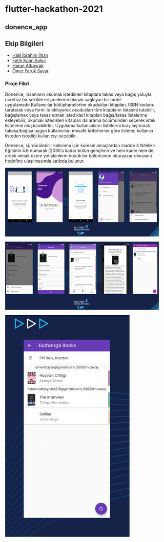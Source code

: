 # flutter-hackathon-2021

## donence_app

## Ekip Bilgileri

- [Halil İbrahim İlhan](https://www.linkedin.com/in/hiilhan/)
- [Fatih Kaan Salgır](https://www.linkedin.com/in/fatih-kaan-salgir/)
- [Harun Albayrak](https://www.linkedin.com/in/harunalbayrak/)
- [Ömer Faruk Sayar](https://www.linkedin.com/in/omer-faruk-sayar/)

### Proje Fikri

Dönence, insanların okumak istedikleri kitaplara takas veya bağış yoluyla ücretsiz bir şekilde erişmelerine olanak sağlayan bir mobil uygulamadır.Kullanıcılar kütüphanelerine okudukları kitapları, ISBN kodunu taratarak veya form ile ekleyerek okudukları tüm kitapların listesini tutabilir, bağışlamak veya takas etmek istedikleri kitapları bağış/takas listelerine ekleyebilir, okumak istedikleri kitapları da arama bölümünden seçerek istek listelerini oluşturabilirler. Uygulama kullanıcıların listelerini karşılaştırarak takasa/bağışa uygun kullanıcıları mesafe kriterlerine göre listeler, kullanıcı listeden istediği kullanıcıyı seçebilir.

Dönence, sürdürülebilir kalkınma için küresel amaçlardan madde 4 Nitelikli Eğitimin 4.6 numaralı (2030’a kadar bütün gençlerin ve hem kadın hem de erkek olmak üzere yetişkinlerin büyük bir bölümünün okuryazar olmasını) hedefine ulaşılmasında katkıda bulunur.

![Ekran Görüntüsü](./images/ss1.png)

![Ekran Görüntüsü](./images/ss2.png)

![Ekran Görüntüsü](./images/ss3.png)
